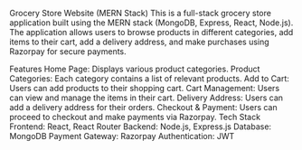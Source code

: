 Grocery Store Website (MERN Stack)
This is a full-stack grocery store application built using the MERN stack (MongoDB, Express, React, Node.js). The application allows users to browse products in different categories, add items to their cart, add a delivery address, and make purchases using Razorpay for secure payments.

Features
Home Page: Displays various product categories.
Product Categories: Each category contains a list of relevant products.
Add to Cart: Users can add products to their shopping cart.
Cart Management: Users can view and manage the items in their cart.
Delivery Address: Users can add a delivery address for their orders.
Checkout & Payment: Users can proceed to checkout and make payments via Razorpay.
Tech Stack
Frontend: React, React Router
Backend: Node.js, Express.js
Database: MongoDB
Payment Gateway: Razorpay
Authentication: JWT
